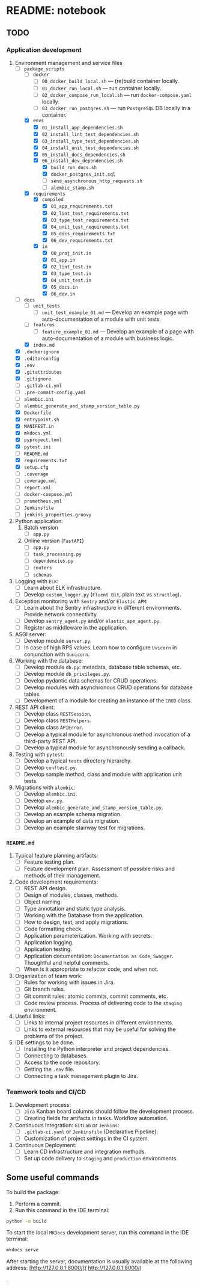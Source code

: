 # README: notebook

## TODO
### Application development
1. Environment management and service files
   - [ ] `package_scripts`
     - [ ] `docker`
       - [ ] `00_docker_build_local.sh` — (re)build container locally.
       - [ ] `01_docker_run_local.sh` — run container locally.
       - [ ] `02_docker_compose_run_local.sh` — run `docker-compose.yaml` locally.
       - [ ] `03_docker_run_postgres.sh` — run `PostgreSQL` DB locally in a container.
     - [x] `envs`
       - [x] `01_install_app_dependencies.sh`
       - [x] `02_install_lint_test_dependencies.sh`
       - [x] `03_install_type_test_dependencies.sh`
       - [x] `04_install_unit_test_dependencies.sh`
       - [x] `05_install_docs_dependencies.sh`
       - [x] `06_install_dev_dependencies.sh`
           - [x] `build_run_docs.sh`
           - [x] `docker_postgres_init.sql`
           - [ ] `send_asynchronous_http_requests.sh`
           - [ ] `alembic_stamp.sh`
     - [x] `requirements`
       - [x] `compiled`
         - [x] `01_app_requirements.txt`
         - [x] `02_lint_test_requirements.txt`
         - [x] `03_type_test_requirements.txt`
         - [x] `04_unit_test_requirements.txt`
         - [x] `05_docs_requirements.txt`
         - [x] `06_dev_requirements.txt`
       - [x] `in`
         - [x] `00_proj_init.in`
         - [x] `01_app.in`
         - [x] `02_lint_test.in`
         - [x] `03_type_test.in`
         - [x] `04_unit_test.in`
         - [x] `05_docs.in`
         - [x] `06_dev.in`
   - [ ] `docs`
     - [ ] `unit_tests`
       - [ ] `unit_test_example_01.md` — Develop an example page with auto-documentation of a module with unit tests.
     - [ ] `features`
       - [ ] `feature_example_01.md` — Develop an example of a page with auto-documentation of a module with business
         logic.
     - [x] `index.md`
   - [x] `.dockerignore`
   - [x] `.editorconfig`
   - [x] `.env`
   - [x] `.gitattributes`
   - [x] `.gitignore`
   - [ ] `.gitlab-ci.yml`
   - [ ] `.pre-commit-config.yaml`
   - [ ] `alembic.ini`
   - [ ] `alembic_generate_and_stamp_version_table.py`
   - [x] `Dockerfile`
   - [x] `entrypoint.sh`
   - [x] `MANIFEST.in`
   - [x] `mkdocs.yml`
   - [x] `pyproject.toml`
   - [x] `pytest.ini`
   - [ ] `README.md`
   - [x] `requirements.txt`
   - [x] `setup.cfg`
   - [ ] `.coverage`
   - [ ] `coverage.xml`
   - [ ] `report.xml`
   - [ ] `docker-compose.yml`
   - [ ] `prometheus.yml`
   - [ ] `Jenkinsfile`
   - [ ] `jenkins_properties.groovy`
2. Python application:
   1. Batch version
      - [ ] `app.py`
   2. Online version (`FastAPI`)
      - [ ] `app.py`
      - [ ] `task_processing.py`
      - [ ] `dependencies.py`
      - [ ] `routers`
      - [ ] `schemas`
3. Logging with `ELK`:
   - [ ] Learn about ELK infrastructure.
   - [ ] Develop `custom_logger.py` (`Fluent Bit`, plain text vs `structlog`).
4. Exception monitoring with `Sentry` and/or `Elastic APM`:
   - [ ] Learn about the Sentry infrastructure in different environments. Provide network connectivity.
   - [ ] Develop `sentry_agent.py` and/or `elastic_apm_agent.py`.
   - [ ] Register as middleware in the application.
6. ASGI server:
   - [ ] Develop module `server.py`.
   - [ ] In case of high RPS values. Learn how to configure `Uvicorn` in conjunction with `Gunicorn`.
7. Working with the database:
   - [ ] Develop module `db.py`: metadata, database table schemas, etc.
   - [ ] Develop module `db_privileges.py`.
   - [ ] Develop pydantic data schemas for CRUD operations.
   - [ ] Develop modules with asynchronous CRUD operations for database tables.
   - [ ] Development of a module for creating an instance of the `CRUD` class.
8. REST API client:
   - [ ] Develop class `RESTSession`.
   - [ ] Develop class `RESTHelpers`.
   - [ ] Develop class  `APIError`.
   - [ ] Develop a typical module for asynchronous method invocation of a third-party REST API.
   - [ ] Develop a typical module for asynchronously sending a callback.
9. Testing with `pytest`:
   - [ ] Develop a typical `tests` directory hierarchy.
   - [ ] Develop `conftest.py`.
   - [ ] Develop sample method, class and module with application unit tests.
10. Migrations with `alembic`:
     - [ ] Develop `alembic.ini`.
     - [ ] Develop `env.py`.
     - [ ] Develop `alembic_generate_and_stamp_version_table.py`.
     - [ ] Develop an example schema migration.
     - [ ] Develop an example of data migration.
     - [ ] Develop an example stairway test for migrations.

### `README.md`
1. Typical feature planning artifacts:
   - [ ] Feature testing plan.
   - [ ] Feature development plan. Assessment of possible risks and methods of their management.
2. Code development requirements:
   - [ ] REST API design.
   - [ ] Design of modules, classes, methods.
   - [ ] Object naming.
   - [ ] Type annotation and static type analysis.
   - [ ] Working with the Database from the application.
   - [ ] How to design, test, and apply migrations.
   - [ ] Code formatting check.
   - [ ] Application parameterization. Working with secrets.
   - [ ] Application logging.
   - [ ] Application testing.
   - [ ] Application documentation: `Documentation as Code`, `Swagger`. Thoughtful and helpful comments.
   - [ ] When is it appropriate to refactor code, and when not.
3. Organization of team work:
   - [ ] Rules for working with issues in Jira.
   - [ ] Git branch rules.
   - [ ] Git commit rules: atomic commits, commit comments, etc.
   - [ ] Code review process. Process of delivering code to the `staging` environment.
4. Useful links:
   - [ ] Links to internal project resources in different environments.
   - [ ] Links to external resources that may be useful for solving the problems of the project.
5. IDE settings to be done.
   - [ ] Installing the Python interpreter and project dependencies.
   - [ ] Connecting to databases.
   - [ ] Access to the code repository.
   - [ ] Getting the `.env` file.
   - [ ] Connecting a task management plugin to Jira.

### Teamwork tools and CI/CD
 1. Development process:
    - [ ] `Jira` Kanban board columns should follow the development process.
    - [ ] Creating fields for artifacts in tasks. Workflow automation.
 2. Continuous Integration: `GitLab` or `Jenkins`:
    - [ ] `.gitlab-ci.yaml` or `Jenkinsfile` (Declarative Pipeline).
    - [ ] Customization of project settings in the CI system.
 3. Continuous Deployment:
    - [ ] Learn CD infrastructure and integration methods.
    - [ ] Set up code delivery to `staging` and `production` environments.

## Some useful commands

To build the package:
1. Perform a commit.
2. Run this command in the IDE terminal:
```bash
python -m build
```

To start the local `MKDocs` development server, run this command in the IDE terminal:
```bash
mkdocs serve
```
After starting the server, documentation is usually available at the following address: [http://127.0.0.1:8000/](
http://127.0.0.1:8000/)

.
